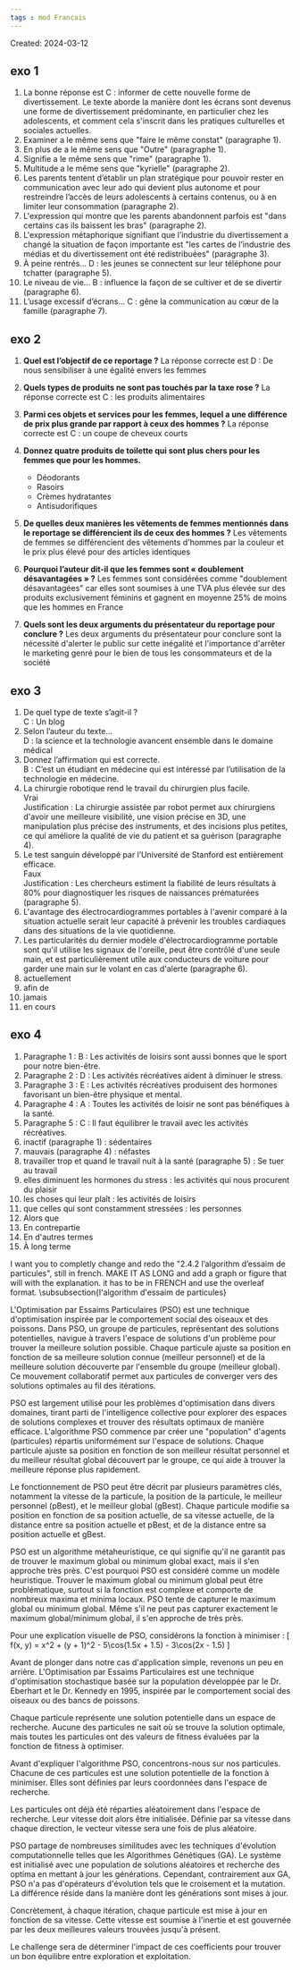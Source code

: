 ```yaml
---
tags : mod Francais
---
```

Created: 2024-03-12


## exo 1
1. La bonne réponse est C : informer de cette nouvelle forme de divertissement. Le texte aborde la manière dont les écrans sont devenus une forme de divertissement prédominante, en particulier chez les adolescents, et comment cela s'inscrit dans les pratiques culturelles et sociales actuelles.
2. Examiner a le même sens que "faire le même constat" (paragraphe 1).
3. En plus de a le même sens que "Outre" (paragraphe 1).
4. Signifie a le même sens que "rime" (paragraphe 1).
5. Multitude a le même sens que "kyrielle" (paragraphe 2).
6. Les parents tentent d’établir un plan stratégique pour pouvoir rester en communication avec leur ado qui devient plus autonome et pour restreindre l’accès de leurs adolescents à certains contenus, ou à en limiter leur consommation (paragraphe 2).
7. L'expression qui montre que les parents abandonnent parfois est "dans certains cas ils baissent les bras" (paragraphe 2).
8. L'expression métaphorique signifiant que l’industrie du divertissement a changé la situation de façon importante est "les cartes de l’industrie des médias et du divertissement ont été redistribuées" (paragraphe 3).
9. À peine rentrés... D : les jeunes se connectent sur leur téléphone pour tchatter (paragraphe 5).
10. Le niveau de vie... B : influence la façon de se cultiver et de se divertir (paragraphe 6).
11. L’usage excessif d’écrans... C : gêne la communication au cœur de la famille (paragraphe 7).



## exo 2
1. **Quel est l’objectif de ce reportage ?** La réponse correcte est D : De nous sensibiliser à une égalité envers les femmes
   
2. **Quels types de produits ne sont pas touchés par la taxe rose ?** La réponse correcte est C : les produits alimentaires
   
3. **Parmi ces objets et services pour les femmes, lequel a une différence de prix plus grande par rapport à ceux des hommes ?** La réponse correcte est C : un coupe de cheveux courts
   
4. **Donnez quatre produits de toilette qui sont plus chers pour les femmes que pour les hommes.**
    - Déodorants
    - Rasoirs
    - Crèmes hydratantes
    - Antisudorifiques
5. **De quelles deux manières les vêtements de femmes mentionnés dans le reportage se différencient ils de ceux des hommes ?** Les vêtements de femmes se différencient des vêtements d'hommes par la couleur et le prix plus élevé pour des articles identiques
   
6. **Pourquoi l’auteur dit-il que les femmes sont « doublement désavantagées » ?** Les femmes sont considérées comme "doublement désavantagées" car elles sont soumises à une TVA plus élevée sur des produits exclusivement féminins et gagnent en moyenne 25% de moins que les hommes en France
   
7. **Quels sont les deux arguments du présentateur du reportage pour conclure ?** Les deux arguments du présentateur pour conclure sont la nécessité d'alerter le public sur cette inégalité et l'importance d'arrêter le marketing genré pour le bien de tous les consommateurs et de la société

## exo 3
1. De quel type de texte s’agit-il ?  
    C : Un blog
2. Selon l’auteur du texte…  
    D : la science et la technologie avancent ensemble dans le domaine médical
3. Donnez l’affirmation qui est correcte.  
    B : C’est un étudiant en médecine qui est intéressé par l’utilisation de la technologie en médecine.
4. La chirurgie robotique rend le travail du chirurgien plus facile.  
    Vrai  
    Justification : La chirurgie assistée par robot permet aux chirurgiens d'avoir une meilleure visibilité, une vision précise en 3D, une manipulation plus précise des instruments, et des incisions plus petites, ce qui améliore la qualité de vie du patient et sa guérison (paragraphe 4).
5. Le test sanguin développé par l’Université de Stanford est entièrement efficace.  
    Faux  
    Justification : Les chercheurs estiment la fiabilité de leurs résultats à 80% pour diagnostiquer les risques de naissances prématurées (paragraphe 5).
6. L'avantage des électrocardiogrammes portables à l'avenir comparé à la situation actuelle serait leur capacité à prévenir les troubles cardiaques dans des situations de la vie quotidienne.
7. Les particularités du dernier modèle d'électrocardiogramme portable sont qu'il utilise les signaux de l'oreille, peut être contrôlé d'une seule main, et est particulièrement utile aux conducteurs de voiture pour garder une main sur le volant en cas d'alerte (paragraphe 6).
8. actuellement
9. afin de
10. jamais
11. en cours

## exo 4
1. Paragraphe 1 : B : Les activités de loisirs sont aussi bonnes que le sport pour notre bien-être.
2. Paragraphe 2 : D : Les activités récréatives aident à diminuer le stress.
3. Paragraphe 3 : E : Les activités récréatives produisent des hormones favorisant un bien-être physique et mental.
4. Paragraphe 4 : A : Toutes les activités de loisir ne sont pas bénéfiques à la santé.
5. Paragraphe 5 : C : Il faut équilibrer le travail avec les activités récréatives.
6. inactif (paragraphe 1) : sédentaires
7. mauvais (paragraphe 4) : néfastes
8. travailler trop et quand le travail nuit à la santé (paragraphe 5) : Se tuer au travail
9. elles diminuent les hormones du stress : les activités qui nous procurent du plaisir
10. les choses qui leur plaît : les activités de loisirs
11. que celles qui sont constamment stressées : les personnes
12. Alors que
13. En contrepartie
14. En d'autres termes
15. À long terme

I want you to completly change and redo the "2.4.2 l’algorithm d’essaim de particules", still in french. MAKE IT AS LONG and add a graph or figure that will with the explanation. it has to be in FRENCH and use the overleaf format.
\subsubsection{l'algorithm d'essaim de particules}

L'Optimisation par Essaims Particulaires (PSO) est une technique d'optimisation inspirée par le comportement social des oiseaux et des poissons. Dans PSO, un groupe de particules, représentant des solutions potentielles, navigue à travers l'espace de solutions d'un problème pour trouver la meilleure solution possible. Chaque particule ajuste sa position en fonction de sa meilleure solution connue (meilleur personnel) et de la meilleure solution découverte par l'ensemble du groupe (meilleur global). Ce mouvement collaboratif permet aux particules de converger vers des solutions optimales au fil des itérations.

PSO est largement utilisé pour les problèmes d'optimisation dans divers domaines, tirant parti de l'intelligence collective pour explorer des espaces de solutions complexes et trouver des résultats optimaux de manière efficace. L'algorithme PSO commence par créer une "population" d'agents (particules) répartis uniformément sur l'espace de solutions. Chaque particule ajuste sa position en fonction de son meilleur résultat personnel et du meilleur résultat global découvert par le groupe, ce qui aide à trouver la meilleure réponse plus rapidement.

Le fonctionnement de PSO peut être décrit par plusieurs paramètres clés, notamment la vitesse de la particule, la position de la particule, le meilleur personnel (pBest), et le meilleur global (gBest). Chaque particule modifie sa position en fonction de sa position actuelle, de sa vitesse actuelle, de la distance entre sa position actuelle et pBest, et de la distance entre sa position actuelle et gBest.

PSO est un algorithme métaheuristique, ce qui signifie qu'il ne garantit pas de trouver le maximum global ou minimum global exact, mais il s'en approche très près. C'est pourquoi PSO est considéré comme un modèle heuristique. Trouver le maximum global ou minimum global peut être problématique, surtout si la fonction est complexe et comporte de nombreux maxima et minima locaux. PSO tente de capturer le maximum global ou minimum global. Même s'il ne peut pas capturer exactement le maximum global/minimum global, il s'en approche de très près.

Pour une explication visuelle de PSO, considérons la fonction à minimiser :
\[ f(x, y) = x^2 + (y + 1)^2 - 5\cos(1.5x + 1.5) - 3\cos(2x - 1.5) \]

Avant de plonger dans notre cas d'application simple, revenons un peu en arrière. L'Optimisation par Essaims Particulaires est une technique d'optimisation stochastique basée sur la population développée par le Dr. Eberhart et le Dr. Kennedy en 1995, inspirée par le comportement social des oiseaux ou des bancs de poissons.

Chaque particule représente une solution potentielle dans un espace de recherche. Aucune des particules ne sait où se trouve la solution optimale, mais toutes les particules ont des valeurs de fitness évaluées par la fonction de fitness à optimiser.

Avant d'expliquer l'algorithme PSO, concentrons-nous sur nos particules. Chacune de ces particules est une solution potentielle de la fonction à minimiser. Elles sont définies par leurs coordonnées dans l'espace de recherche.

Les particules ont déjà été réparties aléatoirement dans l'espace de recherche. Leur vitesse doit alors être initialisée. Définie par sa vitesse dans chaque direction, le vecteur vitesse sera une fois de plus aléatoire.

PSO partage de nombreuses similitudes avec les techniques d'évolution computationnelle telles que les Algorithmes Génétiques (GA). Le système est initialisé avec une population de solutions aléatoires et recherche des optima en mettant à jour les générations. Cependant, contrairement aux GA, PSO n'a pas d'opérateurs d'évolution tels que le croisement et la mutation. La différence réside dans la manière dont les générations sont mises à jour.

Concrètement, à chaque itération, chaque particule est mise à jour en fonction de sa vitesse. Cette vitesse est soumise à l'inertie et est gouvernée par les deux meilleures valeurs trouvées jusqu'à présent.

Le challenge sera de déterminer l'impact de ces coefficients pour trouver un bon équilibre entre exploration et exploitation. 